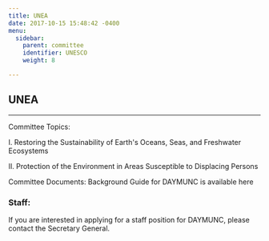 ```yaml
---
title: UNEA
date: 2017-10-15 15:48:42 -0400
menu:
  sidebar:
    parent: committee
    identifier: UNESCO
    weight: 8

---
```

## UNEA

---

Committee Topics:

I. Restoring the Sustainability of Earth's Oceans, Seas, and Freshwater Ecosystems

II. Protection of the Environment in Areas Susceptible to Displacing Persons

Committee Documents:
Background Guide for DAYMUNC is available here

### Staff:

If you are interested in applying for a staff position for DAYMUNC, please contact the Secretary General.